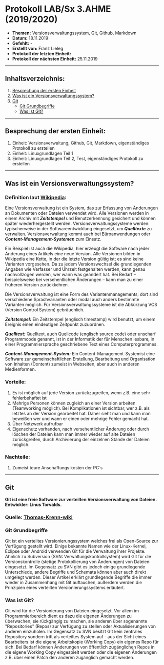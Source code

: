 # Protokoll LAB/Sx 3.AHME (2019/2020)

* **Themen:** Versionsverwaltungssystem, Git, Github, Markdown
* **Datum:** 18.11.2019
* **Gefehlt:** -
* **Erstellt von:** Franz Lieleg 
* **Protokoll der letzten Einheit:**
* **Protokoll der nächsten Einheit:** 25.11.2019

-------------------------------------------------------------------------------------------------------------------------------------------

## Inhaltsverzeichnis:

1. [Besprechung der ersten Einheit](#besprechung-der-ersten-einheit)
1. [Was ist ein Versionsverwaltungssystem?](#was-ist-ein-versionsverwaltungssystem)
1. [Git](#git)
    * [Git Grundbegriffe](#git-grundbegriffe)
    * [Was ist Git?](#was-ist-git)
----------------------------------------------------------------------------------------------------------------------------------------

## Besprechung der ersten Einheit:

1. Einheit: Versionsverwaltung, Github, Git, Markdown, eigenständiges Protokoll zu erstellen
1. Einheit: Linuxgrundlagen Teil 1
1. Einheit: Linuxgrundlagen Teil 2, Test, eigenständiges Protokoll zu erstellen

-------------------------------------------------------------------------------------------------------------------------------------------

## Was ist ein Versionsverwaltungssystem?
### Definition laut [Wikipedia](https://de.wikipedia.org/wiki/Versionsverwaltung):
Eine Versionsverwaltung ist ein System, das zur Erfassung von Änderungen an Dokumenten oder Dateien verwendet wird. Alle Versionen werden in einem Archiv mit ***Zeitstempel*** und Benutzerkennung gesichert und können später wiederhergestellt werden. Versionsverwaltungssysteme werden typischerweise in der Softwareentwicklung eingesetzt, um ***Quelltexte*** zu verwalten. Versionsverwaltung kommt auch bei Büroanwendungen oder ***Content-Management-Systemen*** zum Einsatz.

Ein Beispiel ist auch die Wikipedia, hier erzeugt die Software nach jeder Änderung eines Artikels eine neue Version. Alle Versionen bilden in Wikipedia eine Kette, in der die letzte Version gültig ist; es sind keine Varianten vorgesehen. Da zu jedem Versionswechsel die grundlegenden Angaben wie Verfasser und Uhrzeit festgehalten werden, kann genau nachvollzogen werden, wer wann was geändert hat. Bei Bedarf – beispielsweise bei versehentlichen Änderungen – kann man zu einer früheren Version zurückkehren.

Die Versionsverwaltung ist eine Form des Variantenmanagements; dort sind verschiedene Sprachvarianten oder modal auch anders bestimmte Varianten möglich. Für Versionsverwaltungssysteme ist die Abkürzung VCS (Version Control System) gebräuchlich.

***Zeitstempel:*** Ein Zeitstempel (englisch timestamp) wird benutzt, um einem Ereignis einen eindeutigen Zeitpunkt zuzuordnen.

***Quelltext:*** Quelltext, auch Quellcode (englisch source code) oder unscharf Programmcode genannt, ist in der Informatik der für    Menschen lesbare, in einer Programmiersprache geschriebene Text eines Computerprogrammes.

***Content-Management-System:*** Ein Content-Management-Systemist eine Software zur gemeinschaftlichen Erstellung, Bearbeitung und Organisation von Inhalten (Content) zumeist in Webseiten, aber auch in anderen Medienformen.


### Vorteile:
1. Es ist möglich auf jede Version zurückzugreifen, wenn z.B. eine sehr fehlerbehaftet ist
1. Mehrige Personen können zugleich an einer Version arbeiten (Teamworking möglich). Bei Komplikationen ist sichtbar, wer z.B. als letztes an der Version gearbeitet hat. Daher sieht man und kann man beweißen wer und wann er einen oder mehrige Fehler gemacht hat.
1. Über Netzwerk aufrufbar
1. Eigenschutz vorhanden, nach versehentlicher Änderung oder durch löschen der Dateien kann man immer wieder auf alte Dateien zurückgreifen, durch Archivierung der einzelnen Stände der Dateien möglich. 

### Nachteile:
1. Zumeist teure Anschaffungs kosten der PC´s

----------------------------------------------------------------------------------------------------------------------------------------

## Git
**Git ist eine freie Software zur verteilten Versionsverwaltung von Dateien. Entwickler: Linus Torvalds.**

### Quelle: [Thomas-Krenn-wiki](https://www.thomas-krenn.com/de/wiki/Git_Grundbegriffe#Was_ist_Git.3F)

### Git Grundbegriffe

Git ist ein verteiltes Versionierungssystem welches frei als Open-Source zur Verfügung gestellt wird. Einige bekannte Namen wie der Linux-Kernel, Eclipse oder Android verwenden Git für die Verwaltung ihrer Projekte. Ähnlich zu Subversion (SVN: Verwaltungskontrollsystem) wird Git für die Versionskontrolle (stetige Protokollierung von Änderungen) von Dateien eingesetzt. Im Gegensatz zu SVN gibt es jedoch einige grundlegende Unterschiede, andere Begriffe und Schemata können aber auch direkt umgelegt werden. Dieser Artikel erklärt grundlegende Begriffe die immer wieder in Zusammenhang mit Git auftauchen, außerdem werden die Prinzipien eines verteilten Versionierungssystems erläutert.

### Was ist Git?

Git wird für die Versionierung von Dateien eingesetzt. Vor allem im Programmierbereich dient es dazu die eigenen Änderungen zu überwachen, sie rückgängig zu machen, sie anderen über sogenannte "Repositories" (Repos) zur Verfügung zu stellen oder Aktualisierungen von anderen einzuholen. Im Gegensatz zu SVN besitzt Git kein zentrales Repository sondern tritt als verteiltes System auf - aus der Sicht eines Bearbeiters ist die eigene Arbeitskopie (Working Copy) ein eigenes Repo für sich. Bei Bedarf können Änderungen von öffentlich zugänglichen Repos in die eigene Working Copy eingespielt werden oder die eigenen Änderungen z.B. über einen Patch den anderen zugänglich gemacht werden.


